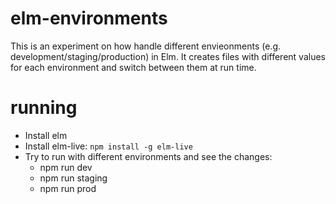 # elm-environments
This is an experiment on how handle different envieonments (e.g. development/staging/production) in Elm. 
It creates files with different values for each environment and switch between them at run time.

# running
- Install elm
- Install elm-live: `npm install -g elm-live`
- Try to run with different environments and see the changes:
  - npm run dev
  - npm run staging
  - npm run prod
